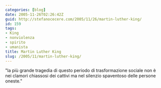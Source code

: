 ```yaml
---
categories: [blog]
date: 2005-11-26T02:26:42Z
guid: http://stefanocecere.com/2005/11/26/martin-luther-king/
id: 159
tags:
- King
- nonviolenza
- spirito
- umanista
title: Martin Luther King
slug: /2005/11/martin-luther-king/
---
```


"la più grande tragedia di questo periodo di trasformazione sociale non è nei clamori chiassosi dei cattivi ma nel silenzio spaventoso delle persone oneste."